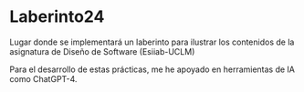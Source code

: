 # Laberinto24
Lugar donde se implementará un laberinto para ilustrar los contenidos de la asignatura de Diseño de Software (Esiiab-UCLM)

Para el desarrollo de estas prácticas, me he apoyado en herramientas de IA como ChatGPT-4.
